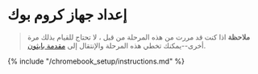 # إعداد جهاز كروم بوك

> **ملاحظة** اذا كنت قد مررت من هذه المرحلة من قبل ، لا تحتاج للقيام بذلك مرة أخرى--يمكنك تخطي هذه المرحلة والإنتقال إلى [مقدمة بايثون](../python_introduction/README.md).

{% include "/chromebook_setup/instructions.md" %}